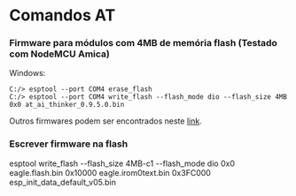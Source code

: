 # Comandos AT
### Firmware para módulos com 4MB de memória flash (Testado com NodeMCU Amica)

Windows:
```
C:/> esptool --port COM4 erase_flash
C:/> esptool --port COM4 write_flash --flash_mode dio --flash_size 4MB 0x0 at_ai_thinker_0.9.5.0.bin
```

Outros firmwares podem ser encontrados neste <a href="https://www.espressif.com/en/support/download/at?keys=&field_type_tid%5B%5D=14">link</a>. 



### Escrever firmware na flash
esptool write_flash --flash_size 4MB-c1 --flash_mode dio 0x0 eagle.flash.bin 0x10000 eagle.irom0text.bin 0x3FC000 esp_init_data_default_v05.bin
